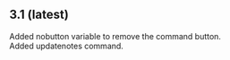 <h2>3.1 (latest)</h2>
Added nobutton variable to remove the command button.<br>
Added updatenotes command.<br>
